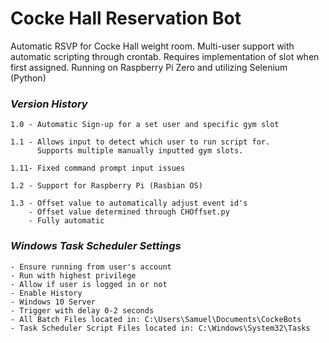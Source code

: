 # Cocke Hall Reservation Bot
Automatic RSVP for Cocke Hall weight room. Multi-user support with automatic scripting through crontab. Requires implementation of slot when first assigned. Running on Raspberry Pi Zero and utilizing Selenium (Python)


### _Version History_
    1.0 - Automatic Sign-up for a set user and specific gym slot
    
    1.1 - Allows input to detect which user to run script for. 
          Supports multiple manually inputted gym slots.
          
    1.11- Fixed command prompt input issues
    
    1.2 - Support for Raspberry Pi (Rasbian OS)
    
    1.3 - Offset value to automatically adjust event id's
    	- Offset value determined through CHOffset.py
    	- Fully automatic

### _Windows Task Scheduler Settings_
    - Ensure running from user's account
    - Run with highest privilege 
    - Allow if user is logged in or not
    - Enable History
    - Windows 10 Server
    - Trigger with delay 0-2 seconds
    - All Batch Files located in: C:\Users\Samuel\Documents\CockeBots
    - Task Scheduler Script Files located in: C:\Windows\System32\Tasks
